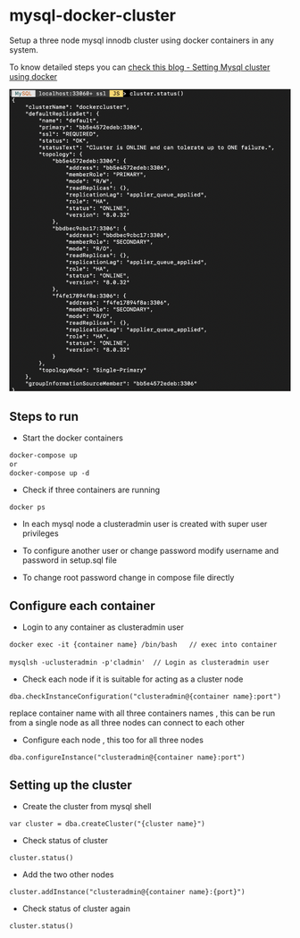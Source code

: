 # mysql-docker-cluster

Setup a three node mysql innodb cluster using docker containers in any system.

To know detailed steps you can [check this blog - Setting Mysql cluster using docker](https://diptochakrabarty.medium.com/f0e405d03762)

![mysql cluster](proper-cluster.png)

## Steps to run

- Start the docker containers
```
docker-compose up
or
docker-compose up -d
```

- Check if three containers are running
```
docker ps
```

- In each mysql node a clusteradmin user is created with super user privileges

- To configure another user or change password modify username and password in setup.sql file

- To change root password change in compose file directly

## Configure each container

- Login to any container as clusteradmin user
```
docker exec -it {container name} /bin/bash   // exec into container

mysqlsh -uclusteradmin -p'cladmin'  // Login as clusteradmin user
```

- Check each node if it is suitable for acting as a cluster node
```
dba.checkInstanceConfiguration("clusteradmin@{container name}:port")
```
replace container name with all three containers names , this can be run from a single node as all three nodes can connect to each other

- Configure each node , this too for all three nodes
```
dba.configureInstance("clusteradmin@{container name}:port")
```

## Setting up the cluster

- Create the cluster from mysql shell
```
var cluster = dba.createCluster("{cluster name}")
```

- Check status of cluster
```
cluster.status()
```

- Add the two other nodes
```
cluster.addInstance("clusteradmin@{container name}:{port}")
```

- Check status of cluster again
```
cluster.status()
```
